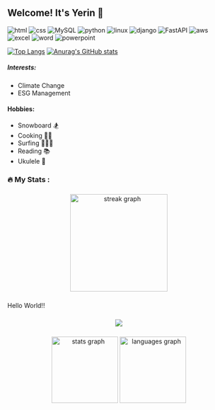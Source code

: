 ## Welcome! It's Yerin 🔆


![html](https://img.shields.io/badge/HTML5-E34F26?style=for-the-badge&logo=html5&logoColor=white) ![css](https://img.shields.io/badge/CSS-239120?&style=for-the-badge&logo=css3&logoColor=white) 
![MySQL](https://img.shields.io/badge/mysql-%2300f.svg?style=for-the-badge&logo=mysql&logoColor=white) ![python](https://img.shields.io/badge/Python-14354C?style=for-the-badge&logo=python&logoColor=white) ![linux](https://img.shields.io/badge/Linux-FCC624?style=for-the-badge&logo=linux&logoColor=black)	![django](https://img.shields.io/badge/Django-092E20?style=for-the-badge&logo=django&logoColor=white)  ![FastAPI](https://img.shields.io/badge/FastAPI-009688?style=for-the-badge&logo=fastapi&logoColor=white) ![aws](https://img.shields.io/badge/Amazon_AWS-232F3E?style=for-the-badge&logo=amazon-aws&logoColor=white) ![excel](https://img.shields.io/badge/Microsoft_Excel-217346?style=for-the-badge&logo=microsoft-excel&logoColor=white) ![word](https://img.shields.io/badge/Microsoft_Word-2B579A?style=for-the-badge&logo=microsoft-word&logoColor=white) ![powerpoint](https://img.shields.io/badge/Microsoft_PowerPoint-B7472A?style=for-the-badge&logo=microsoft-powerpoint&logoColor=white) 


[![Top Langs](https://github-readme-stats.vercel.app/api/top-langs/?username=yerin1562)](https://github.com/yerin1562/yerin1562) [![Anurag's GitHub stats](https://github-readme-stats.vercel.app/api?username=yerin1562)](https://github.com/yerin1562/yerin1562)




##### Interests: 
- Climate Change
- ESG Management

#### Hobbies:
- Snowboard 🏂
- Cooking 🥙🍻
- Surfing 🏄🏻‍♀️
- Reading 📚
- Ukulele 🎵



<h3 align="left">🔥   My Stats :</h3>

###

<div align="center">
  <img src="https://streak-stats.demolab.com?user=yerin1562&locale=en&mode=daily&theme=dark&hide_border=false&border_radius=5&order=3" height="220" alt="streak graph"  />
</div>

###

<p align="left">Hello World!!</p>

###

<div align="center">
  <img src="https://profile-counter.glitch.me/yerin1562/count.svg?"  />
</div>

###

<div align="center">
  <img src="https://github-readme-stats.vercel.app/api?username=yerin1562&hide_title=false&hide_rank=false&show_icons=true&include_all_commits=true&count_private=true&disable_animations=false&theme=dracula&locale=en&hide_border=false&order=1" height="150" alt="stats graph"  />
  <img src="https://github-readme-stats.vercel.app/api/top-langs?username=yerin1562&locale=en&hide_title=false&layout=compact&card_width=320&langs_count=5&theme=dracula&hide_border=false&order=2" height="150" alt="languages graph"  />
</div>

###

